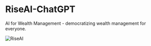 # RiseAI-ChatGPT
AI for Wealth Management - democratizing wealth management for everyone.

![RiseAI](https://drive.google.com/uc?id=1oGLrN1_BUl8Qnh7wXGd7ZuKvDnyRvGjv)
